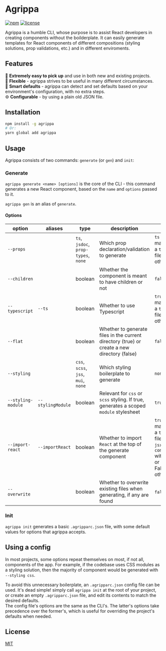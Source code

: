 # Agrippa
[![npm](https://img.shields.io/npm/v/agrippa?logo=npm&color=CB3837)](https://www.npmjs.com/package/agrippa)
[![license](https://img.shields.io/github/license/nitzanhen/agrippa?color=yellow)](https://choosealicense.com/licenses/mit/)

Agrippa is a humble CLI, whose purpose is to assist React developers in creating components without the boilderplate.
It can easily generate templates for React components of different compositions (styling solutions, prop validations, etc.) and in different enviroments. 

## Features
🚀 **Extremely easy to pick up** and use in both new and existing projects.<br/>
🐙 **Flexible** - agrippa strives to be useful in many different circumstances.<br/>
🧠 **Smart defaults** - agrippa can detect and set defaults based on your environment's configuration, with no extra steps. <br/>
⚙️ **Configurable** - by using a plain old JSON file.

## Installation

```bash
npm install -g agrippa
# Or:
yarn global add agrippa
```

## Usage

Agrippa consists of two commands: `generate` (or `gen`) and `init`:

### Generate
`agrippa generate <name> [options]` is the core of the CLI - this command generates a new React component, based on the `name` and `options` passed to it.

`agrippa gen` is an alias of `generate`.

#### Options
| option             | aliases             | type                                 | description                                                                                  | default                                                                                                                                                        |
|--------------------|---------------------|--------------------------------------|----------------------------------------------------------------------------------------------|----------------------------------------------------------------------------------------------------------------------------------------------------------------|
| `--props`          |                     | `ts`, `jsdoc`,  `prop-types`, `none` | Which prop declaration/validation to generate                                                | `ts` if the CLI manages to find a `tsconfig.json` file,  `none` otherwise.                                                                                     |
| `--children`       |                     | boolean                              | Whether the component is meant to have children or not                                       | `false`                                                                                                                                                        |
| `--typescript`     |  `--ts`             | boolean                              | Whether to use Typescript                                                                    | `true` if the CLI manages to find a `tsconfig.json` file,  false otherwise.                                                                                    |
| `--flat`           |                     | boolean                              | Whether to generate files in the current directory (true)  or create a new directory (false) | `false`                                                                                                                                                        |
| `--styling`        |                     | `css`, `scss`, `jss`, `mui`, `none`  | Which styling boilerplate to generate                                                        | `none`                                                                                                                                                         |
| `--styling-module` |  `--stylingModule`  | boolean                              | Relevant for `css` or `scss` styling. If true, generates a scoped `module` stylesheet        | `true`                                                                                                                                                         |
| `--import-react`   |  `--importReact`    | boolean                              | Whether to import `React` at the top of the generate component                               | `true` if the CLI manages to find a `tsconfig.json` file and it has a `jsx` field under `compilerOptions` with `react-jsx` or `react-jsxdev`. False otherwise. |
| `--overwrite`      |                     | boolean                              | Whether to overwrite existing files when generating, if any are found                        | `false`.                                                                                                                                                       |
### Init
`agrippa init` generates a basic `.agripparc.json` file, with some default values for options that agrippa accepts.  

## Using a config
In most projects, some options repeat themselves on most, if not all, components of the app. For example, if the codebase uses CSS modules as a styling solution, then the majority of component would be generated with `--styling css`. 

To avoid this unnecessary boilerplate, an `.agripparc.json` config file can be used. It's dead simple! simply call `agrippa init` at the root of your project, or create an empty `.agripparc.json` file, and edit its contents to match the desired defaults. <br/>
The config file's options are the same as the CLI's. The latter's options take precedence over the former's, which is useful for overriding the project's defaults when needed.

## License
[MIT](https://choosealicense.com/licenses/mit/)
